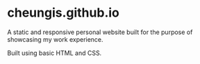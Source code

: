# cheungis.github.io
A static and responsive personal website built for the purpose of showcasing my work experience.

Built using basic HTML and CSS.

